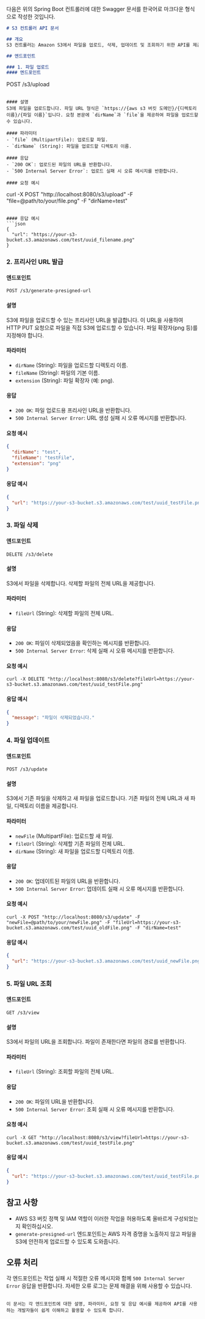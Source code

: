 다음은 위의 Spring Boot 컨트롤러에 대한 Swagger 문서를 한국어로 마크다운 형식으로 작성한 것입니다.

```markdown
# S3 컨트롤러 API 문서

## 개요
S3 컨트롤러는 Amazon S3에서 파일을 업로드, 삭제, 업데이트 및 조회하기 위한 API를 제공합니다. 각 엔드포인트는 특정 방식으로 S3와 상호 작용하여 다양한 파일 작업을 수행할 수 있도록 설계되었습니다.

## 엔드포인트

### 1. 파일 업로드
#### 엔드포인트
```
POST /s3/upload
```

#### 설명
S3에 파일을 업로드합니다. 파일 URL 형식은 `https://{aws s3 버킷 도메인}/{디렉토리 이름}/{파일 이름}`입니다. 요청 본문에 `dirName`과 `file`을 제공하여 파일을 업로드할 수 있습니다.

#### 파라미터
- `file` (MultipartFile): 업로드할 파일.
- `dirName` (String): 파일을 업로드할 디렉토리 이름.

#### 응답
- `200 OK`: 업로드된 파일의 URL을 반환합니다.
- `500 Internal Server Error`: 업로드 실패 시 오류 메시지를 반환합니다.

#### 요청 예시
```
curl -X POST "http://localhost:8080/s3/upload" -F "file=@path/to/your/file.png" -F "dirName=test"
```

#### 응답 예시
```json
{
  "url": "https://your-s3-bucket.s3.amazonaws.com/test/uuid_filename.png"
}
```

### 2. 프리사인 URL 발급
#### 엔드포인트
```
POST /s3/generate-presigned-url
```

#### 설명
S3에 파일을 업로드할 수 있는 프리사인 URL을 발급합니다. 이 URL을 사용하여 HTTP PUT 요청으로 파일을 직접 S3에 업로드할 수 있습니다. 파일 확장자(png 등)를 지정해야 합니다.

#### 파라미터
- `dirName` (String): 파일을 업로드할 디렉토리 이름.
- `fileName` (String): 파일의 기본 이름.
- `extension` (String): 파일 확장자 (예: png).

#### 응답
- `200 OK`: 파일 업로드용 프리사인 URL을 반환합니다.
- `500 Internal Server Error`: URL 생성 실패 시 오류 메시지를 반환합니다.

#### 요청 예시
```json
{
  "dirName": "test",
  "fileName": "testFile",
  "extension": "png"
}
```

#### 응답 예시
```json
{
  "url": "https://your-s3-bucket.s3.amazonaws.com/test/uuid_testFile.png?AWSAccessKeyId=AKIAIOSFODNN7EXAMPLE&Expires=1609459200&Signature=EXAMPLESIGNATURE"
}
```

### 3. 파일 삭제
#### 엔드포인트
```
DELETE /s3/delete
```

#### 설명
S3에서 파일을 삭제합니다. 삭제할 파일의 전체 URL을 제공합니다.

#### 파라미터
- `fileUrl` (String): 삭제할 파일의 전체 URL.

#### 응답
- `200 OK`: 파일이 삭제되었음을 확인하는 메시지를 반환합니다.
- `500 Internal Server Error`: 삭제 실패 시 오류 메시지를 반환합니다.

#### 요청 예시
```
curl -X DELETE "http://localhost:8080/s3/delete?fileUrl=https://your-s3-bucket.s3.amazonaws.com/test/uuid_testFile.png"
```

#### 응답 예시
```json
{
  "message": "파일이 삭제되었습니다."
}
```

### 4. 파일 업데이트
#### 엔드포인트
```
POST /s3/update
```

#### 설명
S3에서 기존 파일을 삭제하고 새 파일을 업로드합니다. 기존 파일의 전체 URL과 새 파일, 디렉토리 이름을 제공합니다.

#### 파라미터
- `newFile` (MultipartFile): 업로드할 새 파일.
- `fileUrl` (String): 삭제할 기존 파일의 전체 URL.
- `dirName` (String): 새 파일을 업로드할 디렉토리 이름.

#### 응답
- `200 OK`: 업데이트된 파일의 URL을 반환합니다.
- `500 Internal Server Error`: 업데이트 실패 시 오류 메시지를 반환합니다.

#### 요청 예시
```
curl -X POST "http://localhost:8080/s3/update" -F "newFile=@path/to/your/newFile.png" -F "fileUrl=https://your-s3-bucket.s3.amazonaws.com/test/uuid_oldFile.png" -F "dirName=test"
```

#### 응답 예시
```json
{
  "url": "https://your-s3-bucket.s3.amazonaws.com/test/uuid_newFile.png"
}
```

### 5. 파일 URL 조회
#### 엔드포인트
```
GET /s3/view
```

#### 설명
S3에서 파일의 URL을 조회합니다. 파일이 존재한다면 파일의 경로를 반환합니다.

#### 파라미터
- `fileUrl` (String): 조회할 파일의 전체 URL.

#### 응답
- `200 OK`: 파일의 URL을 반환합니다.
- `500 Internal Server Error`: 조회 실패 시 오류 메시지를 반환합니다.

#### 요청 예시
```
curl -X GET "http://localhost:8080/s3/view?fileUrl=https://your-s3-bucket.s3.amazonaws.com/test/uuid_testFile.png"
```

#### 응답 예시
```json
{
  "url": "https://your-s3-bucket.s3.amazonaws.com/test/uuid_testFile.png"
}
```

## 참고 사항
- AWS S3 버킷 정책 및 IAM 역할이 이러한 작업을 허용하도록 올바르게 구성되었는지 확인하십시오.
- `generate-presigned-url` 엔드포인트는 AWS 자격 증명을 노출하지 않고 파일을 S3에 안전하게 업로드할 수 있도록 도와줍니다.

## 오류 처리
각 엔드포인트는 작업 실패 시 적절한 오류 메시지와 함께 `500 Internal Server Error` 응답을 반환합니다. 자세한 오류 로그는 문제 해결을 위해 사용할 수 있습니다.
```

이 문서는 각 엔드포인트에 대한 설명, 파라미터, 요청 및 응답 예시를 제공하여 API를 사용하는 개발자들이 쉽게 이해하고 활용할 수 있도록 합니다.

